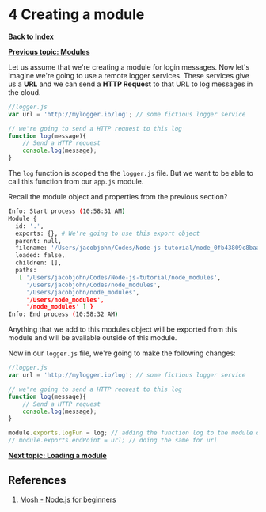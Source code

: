 # 4 Creating a module

**[Back to Index](README.md)**

**[Previous topic: Modules](modules.md)**

Let us assume that we're creating a module for login messages. Now let's imagine we're going to use a remote logger services. These services give us a **URL** and we can send a **HTTP Request** to that URL to log messages in the cloud.

```JavaScript
//logger.js
var url = 'http://mylogger.io/log'; // some fictious logger service

// we're going to send a HTTP request to this log
function log(message){
    // Send a HTTP request
    console.log(message);
}
```

The `log` function is scoped the the `logger.js` file. But we want to be able to call this function from our `app.js` module.

Recall the module object and properties from the previous section?

```bash
Info: Start process (10:58:31 AM)
Module {
  id: '.',
  exports: {}, # We're going to use this export object
  parent: null,
  filename: '/Users/jacobjohn/Codes/Node-js-tutorial/node_0fb43809c8baa.tmp',
  loaded: false,
  children: [],
  paths: 
   [ '/Users/jacobjohn/Codes/Node-js-tutorial/node_modules',
     '/Users/jacobjohn/Codes/node_modules',
     '/Users/jacobjohn/node_modules',
     '/Users/node_modules',
     '/node_modules' ] }
Info: End process (10:58:32 AM)
```

Anything that we add to this modules object will be exported from this module and will be available outside of this module.

Now in our `logger.js` file, we're going to make the following changes:

```JavaScript
//logger.js
var url = 'http://mylogger.io/log'; // some fictious logger service

// we're going to send a HTTP request to this log
function log(message){
    // Send a HTTP request
    console.log(message);
}

module.exports.logFun = log; // adding the function log to the module object in app.js with a name logFun
// module.exports.endPoint = url; // doing the same for url
```

**[Next topic: Loading a module](loading-modules.md)**

## References

1. [Mosh - Node.js for beginners](https://www.youtube.com/watch?v=TlB_eWDSMt4)